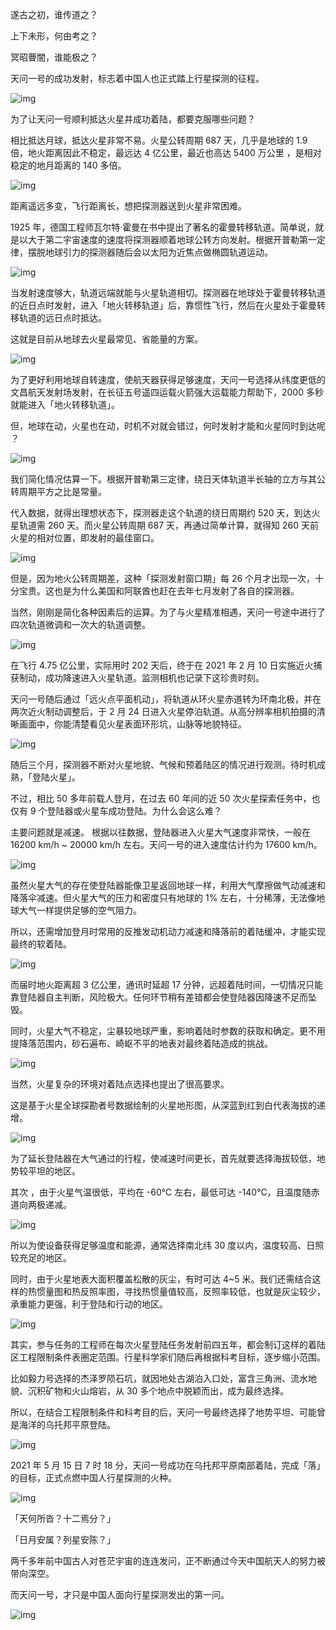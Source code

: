遂古之初，谁传道之？

上下未形，何由考之？

冥昭瞢闇，谁能极之？



天问一号的成功发射，标志着中国人也正式踏上行星探测的征程。



![img](https://cdn.jsdelivr.net/gh/just-prog/static/img/202108151126740.gif)



为了让天问一号顺利抵达火星并成功着陆，都要克服哪些问题？



相比抵达月球，抵达火星非常不易。火星公转周期 687 天，几乎是地球的 1.9 倍，地火距离因此不稳定，最远达 4 亿公里，最近也高达 5400 万公里 ，是相对稳定的地月距离的 140 多倍。



![img](https://cdn.jsdelivr.net/gh/just-prog/static/img/202108151126438.gif)



距离遥远多变，飞行距离长，想把探测器送到火星非常困难。



1925 年，德国工程师瓦尔特·霍曼在书中提出了著名的霍曼转移轨道。简单说，就是以大于第二宇宙速度的速度将探测器顺着地球公转方向发射。根据开普勒第一定律，摆脱地球引力的探测器随后会以太阳为近焦点做椭圆轨道运动。



![img](https://cdn.jsdelivr.net/gh/just-prog/static/img/202108151125767.gif)



当发射速度够大，轨道远端就能与火星轨道相切。探测器在地球处于霍曼转移轨道的近日点时发射，进入「地火转移轨道」后，靠惯性飞行，然后在火星处于霍曼转移轨道的远日点时抵达。



这就是目前从地球去火星最常见、省能量的方案。



![img](https://cdn.jsdelivr.net/gh/just-prog/static/img/202108151125446.gif)



为了更好利用地球自转速度，使航天器获得足够速度，天问一号选择从纬度更低的文昌航天发射场发射，在长征五号遥四运载火箭强大运载能力帮助下，2000 多秒就能进入「地火转移轨道」。



但，地球在动，火星也在动，时机不对就会错过，何时发射才能和火星同时到达呢 ？



![img](https://cdn.jsdelivr.net/gh/just-prog/static/img/202108151125613.gif)



我们简化情况估算一下。根据开普勒第三定律，绕日天体轨道半长轴的立方与其公转周期平方之比是常量。



代入数据，就得出理想状态下，探测器走这个轨道的绕日周期约 520 天，到达火星轨道需 260 天。而火星公转周期 687 天，再通过简单计算，就得知 260 天前火星的相对位置，即发射的最佳窗口。



![img](https://cdn.jsdelivr.net/gh/just-prog/static/img/202108151125069.gif)



但是，因为地火公转周期差，这种「探测发射窗口期」每 26 个月才出现一次，十分宝贵。这也是为什么美国和阿联酋也赶在去年七月发射了各自的探测器。



当然，刚刚是简化各种因素后的运算。为了与火星精准相遇，天问一号途中进行了四次轨道微调和一次大的轨道调整。



![img](https://cdn.jsdelivr.net/gh/just-prog/static/img/202108151125030.png)



在飞行 4.75 亿公里，实际用时 202 天后，终于在 2021 年 2 月 10 日实施近火捕获制动，成功降速进入火星轨道。监测相机也记录下这珍贵时刻。



天问一号随后通过「远火点平面机动」，将轨道从环火星赤道转为环南北极，并在两次近火制动调整后，于 2 月 24 日进入火星停泊轨道。从高分辨率相机拍摄的清晰画面中，你能清楚看见火星表面环形坑，山脉等地貌特征。



![img](https://cdn.jsdelivr.net/gh/just-prog/static/img/202108151125293.png)



随后三个月，探测器不断对火星地貌、气候和预着陆区的情况进行观测。待时机成熟，「登陆火星」。



不过，相比 50 多年前载人登月，在过去 60 年间的近 50 次火星探索任务中，也仅有 9 个登陆器或火星车成功登陆。为什么会这么难？



主要问题就是减速。 根据以往数据，登陆器进入火星大气速度非常快，一般在 16200 km/h ~ 20000 km/h 左右。天问一号的进入速度估计约为 17600 km/h。



![img](https://cdn.jsdelivr.net/gh/just-prog/static/img/202108151126304.gif)



虽然火星大气的存在使登陆器能像卫星返回地球一样，利用大气摩擦做气动减速和降落伞减速。但火星大气的压力和密度只有地球的 1% 左右，十分稀薄，无法像地球大气一样提供足够的空气阻力。



所以，还需增加登月时常用的反推发动机动力减速和降落前的着陆缓冲，才能实现最终的软着陆。



![img](https://cdn.jsdelivr.net/gh/just-prog/static/img/202108151125731.png)



而届时地火距离超 3 亿公里，通讯时延超 17 分钟，远超着陆时间，一切情况只能靠登陆器自主判断，风险极大。任何环节稍有差错都会使登陆器因降速不足而坠毁。



同时，火星大气不稳定，尘暴较地球严重，影响着陆时参数的获取和确定。更不用提降落范围内，砂石遍布、崎岖不平的地表对最终着陆造成的挑战。



![img](https://cdn.jsdelivr.net/gh/just-prog/static/img/202108151125505.gif)





当然，火星复杂的环境对着陆点选择也提出了很高要求。



这是基于火星全球探勘者号数据绘制的火星地形图，从深蓝到红到白代表海拔的递增。



![img](https://cdn.jsdelivr.net/gh/just-prog/static/img/202108151126846.gif)





为了延长登陆器在大气通过的行程，使减速时间更长，首先就要选择海拔较低，地势较平坦的地区。



其次 ，由于火星气温很低，平均在 -60℃ 左右，最低可达 -140℃，且温度随赤道向两极递减。



![img](https://cdn.jsdelivr.net/gh/just-prog/static/img/202108151125338.png)



所以为使设备获得足够温度和能源，通常选择南北纬 30 度以内，温度较高、日照较充足的地区。



同时，由于火星地表大面积覆盖松散的灰尘，有时可达 4~5 米。我们还需结合这样的热惯量图和热反照率图，寻找热惯量值较高，反照率较低，也就是灰尘较少，承重能力更强，利于登陆和行动的地区。



![img](https://cdn.jsdelivr.net/gh/just-prog/static/img/202108151125461.png)



其实，参与任务的工程师在每次火星登陆任务发射前四五年，都会制订这样的着陆区工程限制条件表圈定范围。行星科学家们随后再根据科考目标，逐步缩小范围。



比如毅力号选择的杰泽罗陨石坑，就因地处古湖泊入口处，富含三角洲、流水地貌、沉积矿物和火山熔岩，从 30 多个地点中脱颖而出，成为最终选择。



所以，在结合工程限制条件和科考目的后，天问一号最终选择了地势平坦、可能曾是海洋的乌托邦平原登陆。



![img](https://cdn.jsdelivr.net/gh/just-prog/static/img/202108151125816.png)



2021 年 5 月 15 日 7 时 18 分，天问一号成功在乌托邦平原南部着陆，完成「落」的目标，正式点燃中国人行星探测的火种。



![img](https://cdn.jsdelivr.net/gh/just-prog/static/img/202108151125583.gif)



「天何所沓？十二焉分？」

「日月安属？列星安陈？」



两千多年前中国古人对苍茫宇宙的连连发问，正不断通过今天中国航天人的努力被带向深空。



而天问一号，才只是中国人面向行星探测发出的第一问。



![img](https://cdn.jsdelivr.net/gh/just-prog/static/img/202108151125799.gif)